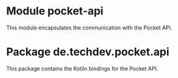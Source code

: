 # Module pocket-api

This module encapsulates the communication with the Pocket API.

# Package de.techdev.pocket.api

This package contains the Kotlin bindings for the Pocket API.
